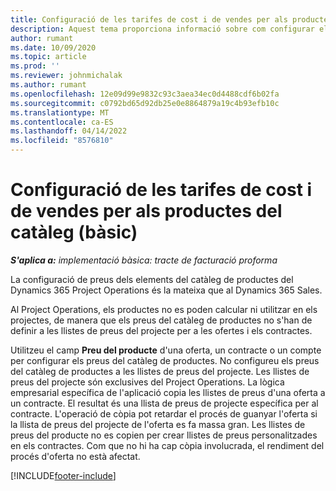 ```yaml
---
title: Configuració de les tarifes de cost i de vendes per als productes del catàleg (bàsic)
description: Aquest tema proporciona informació sobre com configurar els costos i les tarifes de venda dels articles en un catàleg de productes.
author: rumant
ms.date: 10/09/2020
ms.topic: article
ms.prod: ''
ms.reviewer: johnmichalak
ms.author: rumant
ms.openlocfilehash: 12e09d99e9832c93c3aea34ec0d4488cdf6b02fa
ms.sourcegitcommit: c0792bd65d92db25e0e8864879a19c4b93efb10c
ms.translationtype: MT
ms.contentlocale: ca-ES
ms.lasthandoff: 04/14/2022
ms.locfileid: "8576810"
---
```

# <a name="set-up-cost-and-sales-rates-for-catalog-products---lite"></a>Configuració de les tarifes de cost i de vendes per als productes del catàleg (bàsic)

_**S'aplica a:** implementació bàsica: tracte de facturació proforma_


La configuració de preus dels elements del catàleg de productes del Dynamics 365 Project Operations és la mateixa que al Dynamics 365 Sales.

Al Project Operations, els productes no es poden calcular ni utilitzar en els projectes, de manera que els preus del catàleg de productes no s'han de definir a les llistes de preus del projecte per a les ofertes i els contractes.

Utilitzeu el camp **Preu del producte** d'una oferta, un contracte o un compte per configurar els preus del catàleg de productes. No configureu els preus del catàleg de productes a les llistes de preus del projecte. Les llistes de preus del projecte són exclusives del Project Operations. La lògica empresarial específica de l'aplicació copia les llistes de preus d'una oferta a un contracte. El resultat és una llista de preus de projecte específica per al contracte. L'operació de còpia pot retardar el procés de guanyar l'oferta si la llista de preus del projecte de l'oferta es fa massa gran. Les llistes de preus del producte no es copien per crear llistes de preus personalitzades en els contractes. Com que no hi ha cap còpia involucrada, el rendiment del procés d'oferta no està afectat.


[!INCLUDE[footer-include](../../includes/footer-banner.md)]